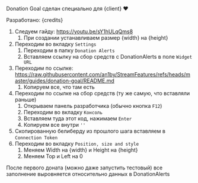 Donation Goal сделан специально для {client} ♥

Разработано: {credits}

1. Следуем гайду: https://youtu.be/sY1hULqQms8
   1. При создании устанавливаем размер {width} на {height}
2. Переходим во вкладку `Settings`
   1. Переходим в папку `Donation Alerts`
   2. Вставляем ссылку на сбор средств с DonationAlerts в поле `Widget URL`
3. Переходим по ссылке: https://raw.githubusercontent.com/an1by/StreamFeatures/refs/heads/master/guides/donation-goal/README.md
   1. Копируем все, что там есть
4. Переходим по ссылке на сбор средств (ту же самую, что вставляли раньше)
   1. Открываем панель разработчика (обычно кнопка `F12`)
   2. Переходим во вкладку `Консоль`
   3. Вставляем туда этот код, нажимаем `Enter`
   4. Копируем все внутри `''`
5. Скопированную белиберду из прошлого шага вставляем в `Connection Token`
6. Переходим во вкладку `Position, size and style`
   1. Меняем Width на {width} и Height на {height}
   2. Меняем Top и Left на 0

После первого доната (можно даже запустить тестовый)
все заполнение выровняется относительно данных в DonationAlerts
